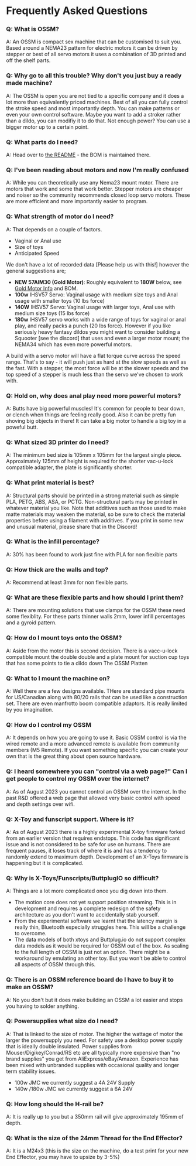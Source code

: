# Frequently Asked Questions

### Q: What is OSSM?

A: An OSSM is compact sex machine that can be customised to suit you. Based around a NEMA23 pattern for electric motors it can be driven by stepper or best of all servo motors it uses a combination of 3D printed and off the shelf parts.

### Q: Why go to all this trouble? Why don't you just buy a ready made machine?

A: The OSSM is open you are not tied to a specific company and it does a lot more than equivalently priced machines. Best of all you can fully control the stroke speed and most importantly depth. You can make patterns or even your own control software. Maybe you want to add a stroker rather than a dildo, you can modifiy it to do that. Not enough power? You can use a bigger motor up to a certain point.

### Q: What parts do I need?

A: Head over to [the README](./#bill-of-materials) - the BOM is maintained there.

### Q: I've been reading about motors and now I'm really confused

A: While you can theoretically use any Nema23 mount motor. There are motors that work and some that work better. Stepper motors are cheaper and noiser so the community recommends closed loop servo motors. These are more efficient and more importantly easier to program.

### Q: What strength of motor do I need?

A: That depends on a couple of factors.

- Vaginal or Anal use
- Size of toys
- Anticipated Speed

We don't have a lot of recorded data [Please help us with this!] however the general suggestions are;

- **NEW 57AIM30 (Gold Motor)**: Roughly equivalent to **180W** below, see [Gold Motor Info](https://github.com/KinkyMakers/OSSM-hardware/blob/master/Documentation/Gold-Motor.md) and BOM.
- **100w** IHSV57 Servo: Vaginal usage with medium size toys and Anal usage with smaller toys (10 lbs force)
- **140W** IHSV57 Servo: Vaginal usage with larger toys, Anal use with medium size toys (15 lbs force)
- **180w** IHSV57 servo works with a wide range of toys for vaginal or anal play, and really packs a punch (20 lbs force). However if you like seriously heavy fantasy dildos you might want to consider building a Squooter [see the discord] that uses and even a larger motor mount; the NEMA34 which has even more powerful motors.

A build with a servo motor will have a flat torque curve across the speed range. That's to say - it will push just as hard at the slow speeds as well as the fast.
With a stepper, the most force will be at the slower speeds and the top speed of a stepper is much less than the servo we've chosen to work with.

### Q: Hold on, why does anal play need more powerful motors?

A: Butts have big powerful muscles! It's common for people to bear down, or clench when things are feeling really good. Also it can be pretty fun shoving big objects in there! It can take a big motor to handle a big toy in a poweful butt.

### Q: What sized 3D printer do I need?

A: The minimum bed size is 105mm x 105mm for the largest single piece. Approximately 125mm of height is required for the shorter vac-u-lock compatible adapter, the plate is significantly shorter.

### Q: What print material is best?

A: Structural parts should be printed in a strong material such as simple PLA, PETG, ABS, ASA, or PCTG. Non-structural parts may be printed in whatever material you like. Note that additives such as those used to make matte materials may weaken the material, so be sure to check the material properties before using a filament with additives. If you print in some new and unusual material, please share that in the Discord!

### Q: What is the infill percentage?

A: 30% has been found to work just fine with PLA for non flexible parts

### Q: How thick are the walls and top?

A: Recommend at least 3mm for non flexible parts.

### Q: What are these flexible parts and how should I print them?

A: There are mounting solutions that use clamps for the OSSM these need some flexiblity. For these parts thinner walls 2mm, lower infill percentages and a gyroid pattern.

### Q: How do I mount toys onto the OSSM?

A: Aside from the motor this is second decision. There is a vacc-u-lock compatible mount the double double and a plate mount for suction cup toys that has some points to tie a dildo down The OSSM Platten

### Q: What to I mount the machine on?

A: Well there are a few designs available. THere are standard pipe mounts for US/Canadian along with 80/20 rails that can be used like a construction set. There are even manfrotto boom compatible adaptors. It is really limited by you imagination.

### Q: How do I control my OSSM

A: It depends on how you are going to use it. Basic OSSM control is via the wired remote and a more advanced remote is available from community members (M5 Remote). If you want something specific you can create your own that is the great thing about open source hardware.

### Q: I heard somewhere you can "control via a web page?" Can I get people to control my OSSM over the internet?

A: As of August 2023 you cannot control an OSSM over the internet. In the past R&D offered a web page that allowed very basic control with speed and depth settings over wifi.

### Q: X-Toy and funscript support. Where is it?

A: As of August 2023 there is a highly experimental X-toy firmware forked from an earlier version that requires endstops. This code has significant issue and is not considered to be safe for use on humans. There are frequent pauses, it loses track of where it is and has a tendency to randomly extend to maximum depth. Development of an X-Toys firmware is happening but it is complicated.

### Q: Why is X-Toys/Funscripts/ButtplugIO so difficult?

A: Things are a lot more complicated once you dig down into them.

- The motion core does not yet support position streaming. This is in development and requires a complete redesign of the safety architecture as you don't want to accidentally stab yourself.
- From the experimental software we learnt that the latency margin is really thin, Bluetooth especially struggles here. This will be a challenge to overcome.
- The data models of both xtoys and Buttplug.io do not support complex data models as it would be required for OSSM out of the box. As scaling to the full length of OSSM is just not an option. There might be a workaround by emulating an other toy. But you won't be able to control all aspects of OSSM through this.

### Q: There is an OSSM reference board do I have to buy it to make an OSSM?

A: No you don't but it does make building an OSSM a lot easier and stops you having to solder anything.

### Q: Powersupplies what size do I need?

A: That is linked to the size of motor. The higher the wattage of motor the larger the powersupply you need. For safety use a desktop power supply that is ideally double insulated. Power supplies from Mouser/Digikey/Conrad/RS etc are all typically more expensive than "no brand supplies" you get from AliExpress/eBay/Amazon. Experience has been mixed with unbranded supplies with occasional quality and longer term stability issues.

- 100w JMC we currently suggest a 4A 24V Supply
- 140w /180w JMC we currently suggest a 6A 24V

### Q: How long should the H-rail be?

A: It is really up to you but a 350mm rail will give approximately 195mm of depth.

### Q: What is the size of the 24mm Thread for the End Effector?

A: It is a M24x3 (this is the size on the machine, do a test print for your new End Effector, you may have to upsize by 3-5%)
